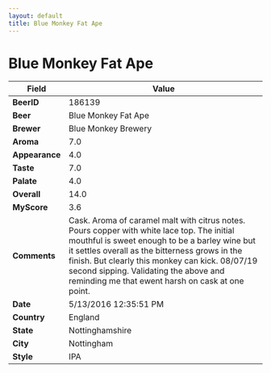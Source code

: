 ```yaml
---
layout: default
title: Blue Monkey Fat Ape
---
```


# Blue Monkey Fat Ape

| Field         | Value     |
|---------------|-----------|
| **BeerID** | 186139 |
| **Beer** | Blue Monkey Fat Ape |
| **Brewer** | Blue Monkey Brewery |
| **Aroma** | 7.0 |
| **Appearance** | 4.0 |
| **Taste** | 7.0 |
| **Palate** | 4.0 |
| **Overall** | 14.0 |
| **MyScore** | 3.6 |
| **Comments** | Cask. Aroma of caramel malt with citrus notes. Pours copper with white lace top. The initial mouthful is sweet enough to be a barley wine but it settles overall as the bitterness grows in the finish. But clearly this monkey can kick. 08/07/19 second sipping. Validating the above and reminding me that ewent harsh on cask at one point. |
| **Date** | 5/13/2016 12:35:51 PM |
| **Country** | England |
| **State** | Nottinghamshire |
| **City** | Nottingham |
| **Style** | IPA |
